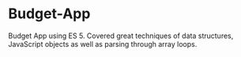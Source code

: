 # Budget-App
 Budget App using ES 5. Covered great techniques of data structures, JavaScript objects as well as parsing through array loops. 
